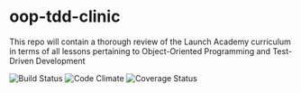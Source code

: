 # oop-tdd-clinic

This repo will contain a thorough review of the Launch Academy curriculum in terms of all lessons pertaining to Object-Oriented Programming and Test-Driven Development

![Build Status](https://codeship.com/projects/495f8a30-957a-0135-d3a5-76c7e774f4cb/status?branch=master)
![Code Climate](https://codeclimate.com/github/mikesilb/oop-tdd-clinic.png)
![Coverage Status](https://coveralls.io/repos/mikesilb/oop-tdd-clinic/badge.png)

